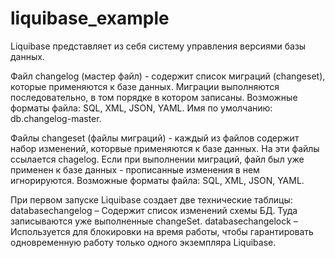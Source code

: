 # liquibase_example

Liquibase представляет из себя систему управления версиями базы данных.

Файл changelog (мастер файл) - содержит список миграций (changeset), которые применяются к базе данных. Миграции выполняются последовательно, 
в том порядке в котором записаны. Возможные форматы файла: SQL, XML, JSON, YAML. Имя по умолчанию: db.changelog-master.

Файлы changeset (файлы миграций) - каждый из файлов содержит набор изменений, которвые применяются к базе данных. 
На эти файлы ссылается chagelog. Если при выполнении миграций, файл был уже применен к базе данных - прописанные изменения в нем игнорируются. 
Возможные форматы файла: SQL, XML, JSON, YAML.

При первом запуске Liquibase создает две технические таблицы:
databasechangelog – Содержит список изменений схемы БД. Туда записываются уже выполненные changeSet.
databasechangelock – Используется для блокировки на время работы, чтобы гарантировать одновременную работу только одного экземпляра Liquibase.
